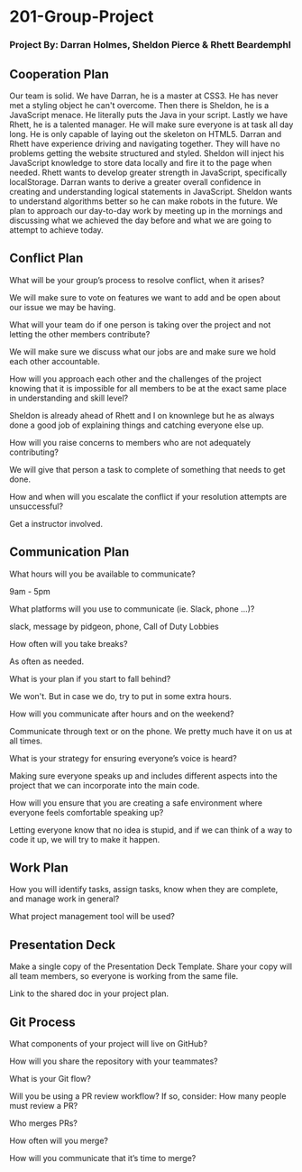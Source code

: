 # 201-Group-Project

### Project By: Darran Holmes, Sheldon Pierce & Rhett Beardemphl

## Cooperation Plan

Our team is solid. We have Darran, he is a master at CSS3. He has never met a styling object he can't overcome. Then there is Sheldon, he is a JavaScript menace. He literally puts the Java in your script. Lastly we have Rhett, he is a talented manager. He will make sure everyone is at task all day long. He is only capable of laying out the skeleton on HTML5. Darran and Rhett have experience driving and navigating together. They will have no problems getting the website structured and styled. Sheldon will inject his JavaScript knowledge to store data locally and fire it to the page when needed. Rhett wants to develop greater strength in JavaScript, specifically localStorage. Darran wants to derive a greater overall confidence in creating and understanding logical statements in JavaScript. Sheldon wants to understand algorithms better so he can make robots in the future. We plan to approach our day-to-day work by meeting up in the mornings and discussing what we achieved the day before and what we are going to attempt to achieve today. 

## Conflict Plan

What will be your group’s process to resolve conflict, when it arises?

We will make sure to vote on features we want to add and be open about our issue we may be having.

What will your team do if one person is taking over the project and not letting the other members contribute?

We will make sure we discuss what our jobs are and make sure we hold each other accountable.

How will you approach each other and the challenges of the project knowing that it is impossible for all members to be at the exact same place in understanding and skill level?

Sheldon is already ahead of Rhett and I on knownlege but he as always done a good job of explaining things and catching everyone else up.

How will you raise concerns to members who are not adequately contributing?

We will give that person a task to complete of something that needs to get done.

How and when will you escalate the conflict if your resolution attempts are unsuccessful?

Get a instructor involved.

## Communication Plan

What hours will you be available to communicate?

9am - 5pm

What platforms will you use to communicate (ie. Slack, phone …)?

slack, message by pidgeon, phone, Call of Duty Lobbies

How often will you take breaks?

As often as needed.

What is your plan if you start to fall behind?

We won't. But in case we do, try to put in some extra hours. 

How will you communicate after hours and on the weekend?

Communicate through text or on the phone. We pretty much have it on us at all times.

What is your strategy for ensuring everyone’s voice is heard?

Making sure everyone speaks up and includes different aspects into the project that we can incorporate into the main code. 

How will you ensure that you are creating a safe environment where everyone feels comfortable speaking up?

Letting everyone know that no idea is stupid, and if we can think of a way to code it up, we will try to make it happen.

## Work Plan

How you will identify tasks, assign tasks, know when they are complete, and manage work in general?

What project management tool will be used?

## Presentation Deck

Make a single copy of the Presentation Deck Template. Share your copy will all team members, so everyone is working from the same file.

Link to the shared doc in your project plan.

## Git Process

What components of your project will live on GitHub?

How will you share the repository with your teammates?

What is your Git flow?

Will you be using a PR review workflow? If so, consider:
How many people must review a PR?

Who merges PRs?

How often will you merge?

How will you communicate that it’s time to merge?
